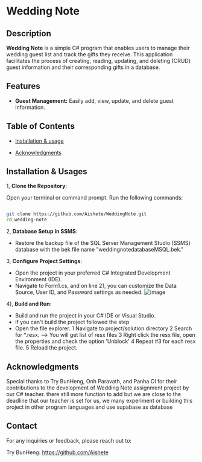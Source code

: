 # Wedding Note

## Description

**Wedding Note** is a simple C# program that enables users to manage their wedding guest list and track the gifts they receive. This application facilitates the process of creating, reading, updating, and deleting (CRUD) guest information and their corresponding gifts in a database.

## Features

- **Guest Management:** Easily add, view, update, and delete guest information.

## Table of Contents

- [Installation & usage](#installation)

- [Acknowledgments](#acknowledgments)

## Installation & Usages

1, **Clone the Repository**:

 Open your terminal or command prompt.
 Run the following commands:

   ```bash

   git clone https://github.com/Aishete/WeddingNote.git
   cd wedding-note
```

2, **Database Setup in SSMS**:

- Restore the backup file of the SQL Server Management Studio (SSMS) database with the bek file name "weddingnotedatabaseMSQL.bek."

3, **Configure Project Settings**:

- Open the project in your preferred C# Integrated Development Environment (IDE).
- Navigate to Form1.cs, and on line 21, you can customize the Data Source, User ID, and Password settings as needed.
![image](https://github.com/Aishete/WeddingNote/assets/87738370/bcbbdac0-a734-4644-888a-3a2ecc1ae0e9)

4), **Build and Run**:

- Build and run the project in your C# IDE or Visual Studio.
- if you can't build the project followed the step
- Open the file explorer.
1 Navigate to project/solution directory
2 Search for *.resx. --> You will get list of resx files
3 Right click the resx file, open the properties and check the option 'Unblock'
4 Repeat #3 for each resx file.
5 Reload the project.

## Acknowledgments
Special thanks to Try BunHeng, Onh Paravath, and Panha Ol for their contributions to the development of Wedding Note assignment project by our C# teacher. there still more function to add but we are close to the deadline that our teacher is set for us, we many experiment or building this project in other program languages and use supabase as database

## Contact
For any inquiries or feedback, please reach out to:

Try BunHeng: https://github.com/Aishete





